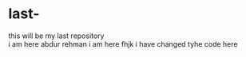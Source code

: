 # last-
this will be my last repository  
i am here abdur rehman
i am here
fhjk
i have changed tyhe code here

